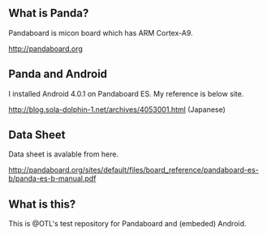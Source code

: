 What is Panda?
-----------------
Pandaboard is micon board which has ARM Cortex-A9.

http://pandaboard.org

Panda and Android
--------------
I installed Android 4.0.1 on Pandaboard ES.
My reference is below site.

http://blog.sola-dolphin-1.net/archives/4053001.html
(Japanese)


Data Sheet
-----------------
Data sheet is avalable from here.

http://pandaboard.org/sites/default/files/board_reference/pandaboard-es-b/panda-es-b-manual.pdf


What is this?
----------------------
This is @OTL's test repository for Pandaboard and (embeded) Android.
